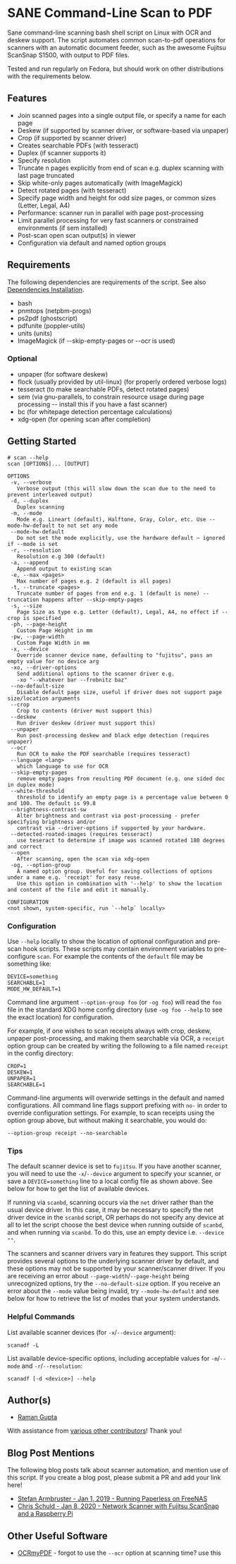 # SANE Command-Line Scan to PDF

Sane command-line scanning bash shell script on Linux with OCR and deskew support. The script automates
common scan-to-pdf operations for scanners with an automatic document feeder, such as the awesome Fujitsu
ScanSnap S1500, with output to PDF files.

Tested and run regularly on Fedora, but should work on other distributions with the requirements below.

## Features

* Join scanned pages into a single output file, or specify a name for each page
* Deskew (if supported by scanner driver, or software-based via unpaper)
* Crop (if supported by scanner driver)
* Creates searchable PDFs (with tesseract)
* Duplex (if scanner supports it)
* Specify resolution
* Truncate n pages explicitly from end of scan e.g. duplex scanning with last page truncated
* Skip white-only pages automatically (with ImageMagick)
* Detect rotated pages (with tesseract) 
* Specify page width and height for odd size pages, or common sizes (Letter, Legal, A4)
* Performance: scanner run in parallel with page post-processing
* Limit parallel processing for very fast scanners or constrained environments (if sem installed)
* Post-scan open scan output(s) in viewer
* Configuration via default and named option groups

## Requirements

The following dependencies are requirements of the script. See also [Dependencies
Installation](https://github.com/rocketraman/sane-scan-pdf/wiki/Dependencies-Installation).

* bash
* pnmtops (netpbm-progs)
* ps2pdf (ghostscript)
* pdfunite (poppler-utils)
* units (units)
* ImageMagick (if --skip-empty-pages or --ocr is used)

### Optional

* unpaper (for software deskew)
* flock (usually provided by util-linux) (for properly ordered verbose logs)
* tesseract (to make searchable PDFs, detect rotated pages)
* sem (via gnu-parallels, to constrain resource usage during page processing -- install this if you have a fast scanner)
* bc (for whitepage detection percentage calculations)
* xdg-open (for opening scan after completion)

## Getting Started

```
# scan --help
scan [OPTIONS]... [OUTPUT]

OPTIONS
 -v, --verbose
   Verbose output (this will slow down the scan due to the need to prevent interleaved output)
 -d, --duplex
   Duplex scanning
 -m, --mode
   Mode e.g. Lineart (default), Halftone, Gray, Color, etc. Use --mode-hw-default to not set any mode
 --mode-hw-default
   Do not set the mode explicitly, use the hardware default — ignored if --mode is set
 -r, --resolution
   Resolution e.g 300 (default)
 -a, --append
   Append output to existing scan
 -e, --max <pages>
   Max number of pages e.g. 2 (default is all pages)
 -t, --truncate <pages>
   Truncate number of pages from end e.g. 1 (default is none) -- truncation happens after --skip-empty-pages
 -s, --size
   Page Size as type e.g. Letter (default), Legal, A4, no effect if --crop is specified
 -ph, --page-height
   Custom Page Height in mm
 -pw, --page-width
   Custom Page Width in mm
 -x, --device
   Override scanner device name, defaulting to "fujitsu", pass an empty value for no device arg
 -xo, --driver-options
   Send additional options to the scanner driver e.g.
   -xo "--whatever bar --frobnitz baz"
 --no-default-size
   Disable default page size, useful if driver does not support page size/location arguments
 --crop
   Crop to contents (driver must support this)
 --deskew
   Run driver deskew (driver must support this)
 --unpaper
   Run post-processing deskew and black edge detection (requires unpaper)
 --ocr
   Run OCR to make the PDF searchable (requires tesseract)
 --language <lang>
   which language to use for OCR
 --skip-empty-pages
   remove empty pages from resulting PDF document (e.g. one sided doc in duplex mode)
 --white-threshold
   threshold to identify an empty page is a percentage value between 0 and 100. The default is 99.8
 --brightness-contrast-sw
   Alter brightness and contrast via post-processing - prefer specifying brightness and/or
   contrast via --driver-options if supported by your hardware.
 --detected-roated-images (requires tesseract)
   use teseract to determine if image was scanned rotated 180 degrees and correct
 --open
   After scanning, open the scan via xdg-open
 -og, --option-group
   A named option group. Useful for saving collections of options under a name e.g. 'receipt' for easy reuse.
   Use this option in combination with '--help' to show the location and content of the file and edit it manually.

CONFIGURATION
<not shown, system-specific, run `--help` locally>
```

### Configuration

Use `--help` locally to show the location of optional configuration and
pre-scan hook scripts. These scripts may contain environment variables to
pre-configure `scan`. For example the contents of the `default` file may be
something like:

```
DEVICE=something
SEARCHABLE=1
MODE_HW_DEFAULT=1
```

Command line argument `--option-group foo` (or `-og foo`) will read the
`foo` file in the standard XDG home config directory (use `-og foo --help`
to see the exact location) for configuration.

For example, if one wishes to scan receipts always with crop, deskew, unpaper
post-processing, and making them searchable via OCR, a `receipt` option group
can be created by writing the following to a file named `receipt` in the
config directory:

```
CROP=1
DESKEW=1
UNPAPER=1
SEARCHABLE=1
```

Command-line arguments will overwride settings in the default and named
configurations. All command line flags support prefixing with `no-` in order to
override configuration settings. For example, to scan receipts using the option
group above, but without making it searchable, you would do:

```
--option-group receipt --no-searchable
```

### Tips

The default scanner device is set to `fujitsu`. If you have another scanner,
you will need to use the `-x`/`--device` argument to specify your scanner,
or save a `DEVICE=something` line to a local config file as shown above.
See below for how to get the list of available devices.

If running via `scanbd`, scanning occurs via the `net` driver rather than the
usual device driver. In this case, it may be necessary to specify the net
driver device in the `scanbd` script, OR perhaps do not specify any device
at all to let the script choose the best device when running outside of
`scanbd`, and when running via `scanbd`. To do this, use an empty device
i.e. `--device ""`.

The scanners and scanner drivers vary in features they support. This script
provides several options to the underlying scanner driver by default, and
these options may not be supported by your scanner/scanner driver. If
you are receiving an error about `--page-width`/`--page-height` being
unrecognized options, try the `--no-default-size` option. If you receive an
error about the `--mode` value being invalid, try `--mode-hw-default`
and see below for how to retrieve the list of modes that your system understands.

### Helpful Commands

List available scanner devices (for `-x`/`--device` argument):

```
scanadf -L
```

List available device-specific options, including acceptable values for
`-m`/`--mode` and `-r`/`--resolution`:

```
scanadf [-d <device>] --help
```

## Author(s)

* [Raman Gupta](https://github.com/rocketraman/)

With assistance from
[various other contributors](https://github.com/rocketraman/sane-scan-pdf/graphs/contributors)!
Thank you!

## Blog Post Mentions

The following blog posts talk about scanner automation, and mention use of this
script. If you create a blog post, please submit a PR and add your link here!

* [Stefan Armbruster - Jan 1, 2019 - Running Paperless on FreeNAS](https://blog.armbruster-it.de/2019/01/running-paperless-on-freenas/)
* [Chris Schuld - Jan 8, 2020 - Network Scanner with Fujitsu ScanSnap and a Raspberry Pi](https://chrisschuld.com/2020/01/network-scanner-with-scansnap-and-raspberry-pi/)

## Other Useful Software

* [OCRmyPDF](https://github.com/jbarlow83/OCRmyPDF) - forgot to use the `--ocr` option at scanning time? use this

